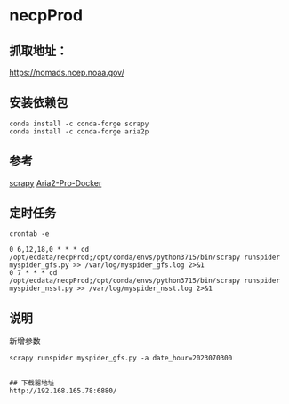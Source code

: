 # necpProd

## 抓取地址：
https://nomads.ncep.noaa.gov/


## 安装依赖包
```shell
conda install -c conda-forge scrapy
conda install -c conda-forge aria2p
```

## 参考
[scrapy](https://scrapy.org/)
[Aria2-Pro-Docker](https://github.com/P3TERX/Aria2-Pro-Docker)


## 定时任务
```shell
crontab -e
```
```shell
0 6,12,18,0 * * * cd /opt/ecdata/necpProd;/opt/conda/envs/python3715/bin/scrapy runspider myspider_gfs.py >> /var/log/myspider_gfs.log 2>&1
0 7 * * * cd /opt/ecdata/necpProd;/opt/conda/envs/python3715/bin/scrapy runspider myspider_nsst.py >> /var/log/myspider_nsst.log 2>&1
```

## 说明
新增参数
```shell
scrapy runspider myspider_gfs.py -a date_hour=2023070300


## 下载器地址
http://192.168.165.78:6880/

